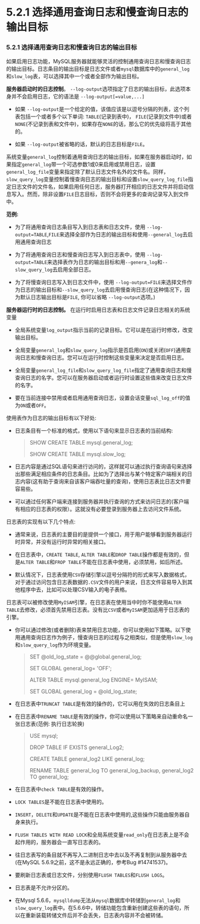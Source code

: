 # 5.2.1 选择通用查询日志和慢查询日志的输出目标

### 5.2.1 选择通用查询日志和慢查询日志的输出目标

如果启用日志功能，MySQL服务器就能够灵活的控制通用查询日志和慢查询日志的输出目标。日志条目的输出目标是日志文件或者`mysql`数据库中的`general_log`和`slow_log`表，可以选择其中一个或者全部作为输出目标。

**服务器启动时的日志控制**。 `--log-output`选项指定了日志的输出目标，此选项本身并不会启用日志，它的语法是 `--log-output[=value,...]`

* 如果 `--log-output`是一个给定的值，该值应该是以逗号分隔的列表，这个列表包括一个或者多个以下单词: `TABLE`(记录到表中)， `FILE`(记录到文件中)或者`NONE`(不记录到表和文件中)，如果存在`NONE`的话，那么它的优先级将高于其他的。

* 如果 `--log-output`被省略的话，默认的日志目标是`FILE`。

系统变量`general_log`控制着通用查询日志的输出目标，如果在服务器启动时，如果指定`general_log`带一个可选参数1或0来启用或禁用日志，设置`general_log_file`变量来指定除了默认日志文件名外的文件名。同样，`slow_query_log`变量控制着慢查询日志的输出目标和设置`slow_query_log_file`指定日志文件的文件名，如果启用任何日志，服务器打开相应的日志文件并将启动信息写入。然而，除非设置`FILE`日志目标，否则不会将更多的查询记录写入到文件中。

**范例:**

* 为了将通用查询日志条目写入到日志表和日志文件，使用 `--log-output=TABLE`,`FILE`来选择全部作为日志的输出目标和使用`--general_log`去启用通用查询日志

* 为了将通用查询日志和慢查询日志写入到日志表中，使用 `--log-output=TABLE`来选择表作为日志的输出目标和用`--genera_log`和`--slow_query_log`去启用全部日志。

* 为了将慢查询日志写入到日志文件中，使用 `--log-output=FILE`来选择文件作为日志的输出目标和`--slow_query_log`去启用慢查询日志(在这种情况下，因为默认日志输出目标是`FILE`, 你可以省略 `--log-output`选项。)

**服务器运行时的日志控制。** 在运行时启用日志表和日志文件记录日志相关的系统变量

* 全局系统变量`log_output`指示当前的记录目标。它可以是在运行时修改，改变输出目标。

* 全局变量`general_log`和`slow_query_log`指示是否启用(`ON`)或关闭(`OFF`)通用查询日志和慢查询日志。您可以在运行时控制这些变量来决定是否启用日志。

* 全局变量`general_log_file`和`slow_query_log_file`指定了通用查询日志和慢查询日志的名字。您可以在服务器启动或者运行时设置这些值来改变日志文件的名字。

* 要在当前连接中禁用或者启用通用查询日志，设置会话变量`sql_log_off`的值为`ON`或者`OFF`。

使用表作为日志的输出目标有以下好处:

* 日志条目有一个标准的格式，使用以下语句来显示日志表的当前结构:

	> SHOW CREATE TABLE mysql.general_log;
	> 
	> SHOW CREATE TABLE mysql.slow_log;

* 日志内容是通过SQL语句来进行访问的，这样就可以通过执行查询语句来选择出那些满足相应条件的日志条目。比如为了选择出与某个特定客户端相关的日志内容(这有助于查询来自该客户端吞吐量的查询)，使用日志表比日志文件要容易些。

* 可以通过任何客户端来连接到服务器并执行查询的方式来访问日志的(客户端有相应的日志表的权限）。这就没有必要登录到服务器上去访问文件系统。

日志表的实现有以下几个特点:

* 通常来说，日志表的主要目的是提供一个接口，用于用户能够看到服务器运行时异常，并没有运行时异常的相关接口。

* 在日志表中，`CREATE TABLE`, `ALTER TABLE`和`DROP TABLE`操作都是有效的，但是`ALTER TABLE`和`FROP TABLE`不能在日志表中使用，必须禁用，如后所述。

* 默认情况下，日志表使用`CSV`存储引擎以逗号分隔符的形式来写入数据格式，对于通过访问包含日志表数据的`.CSV`文件的用户来说，日志文件容易导入到其他程序中去，比如可以处理CSV输入的电子表格。

日志表可以被修改使用`MyISAM`引擎，在日志表在使用当中时你不能使用`ALTER TABLE`去修改，必须首先禁用日志表。没有比`CSV`或者`MyISAM`更加适用于日志表的引擎。

* 你可以通过修改(或者删除)表来禁用日志功能，你可以使用如下策略。以下使用通用查询日志作为例子，慢查询日志的过程与之相类似，但是使用`slow_log`和`slow_query_log`作为环境变量。

	> SET @old_log_state = @@global.general_log;
	> 
	> SET GLOBAL general_log= 'OFF';
	> 
	> ALTER TABLE mysql.general_log ENGINE= MyISAM;
	> 
	> SET GLOBAL general_log = @old_log_state;

* 在日志表中`TRUNCAT TABLE`是有效的操作的，它可以用在失效的日志条目上

* 在日志表中`RENAME TABLE`是有效的操作，你可以使用以下策略来自动重命名一张日志表(范例: 执行日志轮换)

	> USE mysql;
	> 
	> DROP TABLE IF EXISTS general_Log2;
	> 
	> CREATE TABLE general_log2 LIKE general_log;
	> 
	> RENAME TABLE general_log TO general_log_backup, general_log2 TO general_log;

* 在日志表中`check TABLE`是有效的操作。

* `LOCK TABLES`是不能在日志表中使用的。

* `INSERT`，`DELETE`和`UPDATE`是不能在日志表中使用的,这些操作只能由服务器自身来执行。

* `FLUSH TABLES WITH READ LOCK`和全局系统变量`read_only`在日志表上是不会起作用的，服务器会一直写日志表的。

* 往日志表写的条目就不再写入二进制日志中去以及不再复制到从服务器中去(在MySQL 5.6.9之前，这不是永远正确的，参考Bug #14741537)。

* 要刷新日志表或日志文件，分别使用`FLUSH TABLES`和`FLUSH LOGS`。

* 日志表是不允许分区的。

* 在Mysql 5.6.6，`mysqlldump`无法从`mysql`数据库中转储到`general_log`和`slow_query_log`表中。在5.6.6中，转储功能包含重新创建这些表的语句，所以在重新装载转储文件后并不会丢失，日志表内容并不会被转储。
